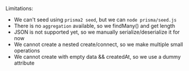 Limitations:

- We can't seed using `prisma2 seed`, but we can `node prisma/seed.js`
- There is no `aggregation` available, so we findMany() and get length
- JSON is not supported yet, so we manually serialize/deserialize it for now
- We cannot create a nested create/connect, so we make multiple small operations
- We cannot create with empty data && createdAt, so we use a dummy attribute
